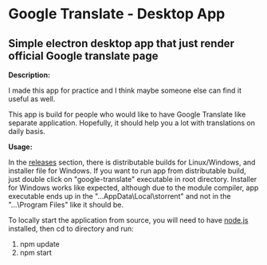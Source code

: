 # Google Translate - Desktop App

## Simple electron desktop app that just render official Google translate page

**Description:**

I made this app for practice and I think maybe someone else can find it useful as well.

This app is build for people who would like to have Google Translate like separate application. Hopefully, it should help you a lot with translations on daily basis.

**Usage:**

In the [releases](https://github.com/SrdjanMilic/google-translate/releases) section, there is distributable builds for Linux/Windows, and installer file for Windows. If you want to run app from distributable build, just double click on "google-translate" executable in root directory. Installer for Windows works like expected, although due to the module compiler, app executable ends up in the "...AppData\Local\storrent\" and not in the "...\Program Files\" like it should be.

To locally start the application from source, you will need to have [node.js](https://nodejs.org/en/) installed, then cd to directory and run:

1. npm update
2. npm start

